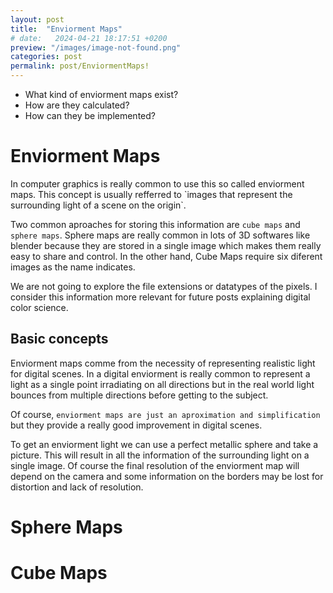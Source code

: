 ```yaml
---
layout: post
title:  "Enviorment Maps"
# date:   2024-04-21 18:17:51 +0200
preview: "/images/image-not-found.png"
categories: post
permalink: post/EnviormentMaps!
---
```


* What kind of enviorment maps exist?  
* How are they calculated?  
* How can they be implemented?  
<!-- end-abstract --> 


<h1>Enviorment Maps</h1>
In computer graphics is really common to use this so called enviorment maps. This concept is usually refferred to `images that represent the surrounding light of a scene on the origin`.

Two common aproaches for storing this information are `cube maps` and `sphere maps`. Sphere maps are really common in lots of 3D softwares like blender because they are stored in a single image which makes them really easy to share and control. In the other hand, Cube Maps require six diferent images as the name indicates.

We are not going to explore the file extensions or datatypes of the pixels. I consider this information more relevant for future posts explaining digital color science.

<h2>Basic concepts</h2>

Enviorment maps comme from the necessity of representing realistic light for digital scenes. In a digital enviorment is really common to represent a light as a single point irradiating on all directions but in the real world light bounces from multiple directions before getting to the subject.

Of course, `enviorment maps are just an aproximation and simplification` but they provide a really good improvement in digital scenes.

To get an enviorment light we can use a perfect metallic sphere and take a picture. This will result in all the information of the surrounding light on a single image. Of course the final resolution of the enviorment map will depend on the camera and some information on the borders may be lost for distortion and lack of resolution.

<h1>Sphere Maps</h1>
<h1>Cube Maps</h1>



